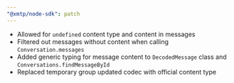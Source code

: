 ```yaml
---
"@xmtp/node-sdk": patch
---
```


- Allowed for `undefined` content type and content in messages
- Filtered out messages without content when calling `Conversation.messages`
- Added generic typing for message content to `DecodedMessage` class and `Conversations.findMessageById`
- Replaced temporary group updated codec with official content type
